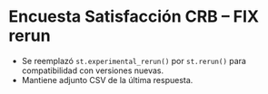 # Encuesta Satisfacción CRB – FIX rerun
- Se reemplazó `st.experimental_rerun()` por `st.rerun()` para compatibilidad con versiones nuevas.
- Mantiene adjunto CSV de la última respuesta.
